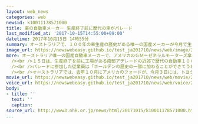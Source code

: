 ```yaml
---
layout: web_news
categories: web
newsid: k10011178571000
title: 豪の自動車メーカー 生産終了前に歴代の車がパレード
last_modified_at: '2017-10-15T14:55:00+09:00'
datetime: 2017年10月15日 14時55分
summary: オーストラリアで、１００年の車生産の歴史がある唯一の国産メーカーが今月で生産を終了するのを前に１５日、歴代の自動車を集めたパレードが行われ、従業員やファンが別れを惜しみました。
image_url: https://newswebeasy.github.io/test_ja201710/news/web/image/2017/10/15/K10011178571_1710151340_1710151355_01_02.jpg
more: オーストラリア唯一の国産自動車メーカーで、アメリカのＧＭ＝ゼネラルモーターズ傘下の「ホールデン」は、通貨高や人件費の上昇などで販売不振に陥ったことから、１９１７年以来続けてきた車の生産を今月２０日で終了します。<br
  /><br />１５日は、生産終了を前に工場がある南部アデレードの近郊で歴代の自動車１０００台余りを集めたパレードが行われました。<br /><br />パレードでは、乗用車やスポーツカーのほか、救急車などがおよそ１１キロをゆっくりと走行し、沿道に集まった従業員やファンが写真を撮ったり、手を振ったりして、別れを惜しんでいました。<br
  /><br />パレードに参加した従業員は「ホールデンの歴史の一部に加わることができてうれしいです」と話していました。<br /><br />ホールデンのマーク・バーンハード社長は「生産終了後もお客様の面倒を見て、オーストラリアに貢献していきます」と話していました。<br
  /><br />オーストラリアでは、去年１０月にアメリカのフォードが、今月３日には、トヨタ自動車が生産を取りやめていて、オーストラリアで車を生産するメーカーは、今月で姿を消すことになります。
movie_url: https://newswebeasy.github.io/test_ja201710/news/web/movie/2017/10/15/k10011178571_201710151931_201710151931.mp4
voice_url: https://newswebeasy.github.io/test_ja201710/news/web/voice/2017/10/15/k10011178571_201710151931_201710151931.mp3
body:
- title: ''
  text: ''
  caption:
source_url: http://www3.nhk.or.jp/news/html/20171015/k10011178571000.html
...
```

